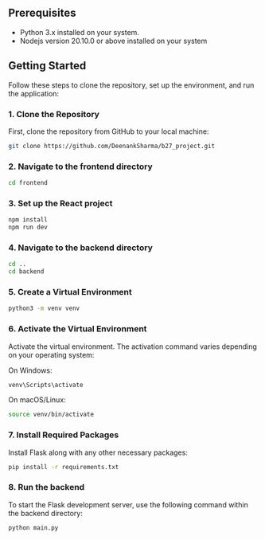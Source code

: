 ## Prerequisites

- Python 3.x installed on your system.
- Nodejs version 20.10.0 or above installed on your system

## Getting Started

Follow these steps to clone the repository, set up the environment, and run the application:

### 1. Clone the Repository

First, clone the repository from GitHub to your local machine:

```bash
git clone https://github.com/DeenankSharma/b27_project.git
```

### 2. Navigate to the frontend directory

```bash
cd frontend
```

### 3. Set up the React project

```bash
npm install
npm run dev
```

### 4. Navigate to the backend directory

```bash
cd ..
cd backend
```

### 5. Create a Virtual Environment

```bash
python3 -m venv venv
```

### 6. Activate the Virtual Environment

Activate the virtual environment. The activation command varies depending on your operating system:

On Windows:

```bash
venv\Scripts\activate
```

On macOS/Linux:

```bash
source venv/bin/activate
```

### 7. Install Required Packages

Install Flask along with any other necessary packages:

```bash
pip install -r requirements.txt
```

### 8. Run the backend

To start the Flask development server, use the following command within the backend directory:

```bash
python main.py
```
